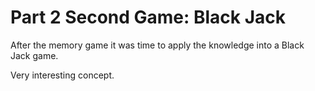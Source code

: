 # Part 2 Second Game: Black Jack
After the memory game it was time to apply the knowledge into a Black Jack game.

Very interesting concept.


